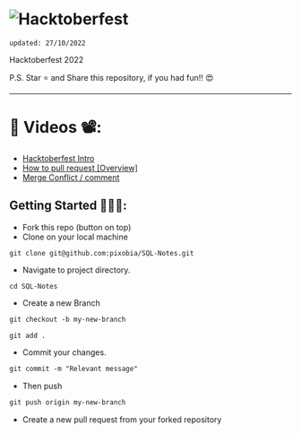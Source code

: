 # ![Hacktoberfest](https://res.cloudinary.com/practicaldev/image/fetch/s---vBDpdf1--/c_limit%2Cf_auto%2Cfl_progressive%2Cq_auto%2Cw_880/https://dev-to-uploads.s3.amazonaws.com/uploads/articles/4u3t0x3fd6ikuzkro5mh.PNG)
    
    updated: 27/10/2022



Hacktoberfest 2022


P.S. Star ⭐ and Share this repository, if you had fun!! 😍

---




# 📌 Videos 📽️:

- [Hacktoberfest Intro](https://www.youtube.com/watch?v=mq_FIHdxmIk)
- [How to pull request [Overview]](https://youtu.be/DIj2q02gvKs)
- [Merge Conflict / comment](https://youtu.be/zOx5PJTY8CI)



## Getting Started 🚀🚀🚀:

- Fork this repo (button on top)
- Clone on your local machine

```terminal
git clone git@github.com:pixobia/SQL-Notes.git
```
- Navigate to project directory.
```terminal
cd SQL-Notes
```

- Create a new Branch

```markdown
git checkout -b my-new-branch
```

<!--- - Add your Name to `contributors/contributorsList.js`. -->

```markdown
git add .
```
- Commit your changes.

```markdown
git commit -m "Relevant message"
```
- Then push 
```markdown
git push origin my-new-branch
```


- Create a new pull request from your forked repository

<br>
